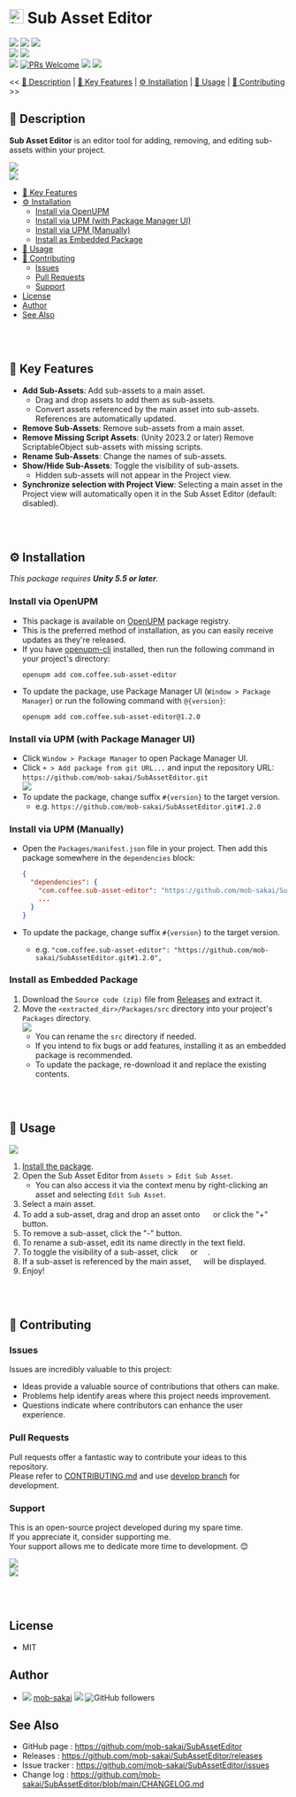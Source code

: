 # <img alt="logo" height="26" src="https://github.com/user-attachments/assets/9d9dac2f-bfa5-4510-9d88-fe28ffcc1619"/> Sub Asset Editor <!-- omit in toc -->

[![](https://img.shields.io/npm/v/com.coffee.sub-asset-editor?label=openupm&registry_uri=https://package.openupm.com)](https://openupm.com/packages/com.coffee.sub-asset-editor/)
[![](https://img.shields.io/github/v/release/mob-sakai/SubAssetEditor?include_prereleases)](https://github.com/mob-sakai/SubAssetEditor/releases)
[![](https://img.shields.io/github/release-date/mob-sakai/SubAssetEditor.svg)](https://github.com/mob-sakai/SubAssetEditor/releases)  
![](https://img.shields.io/badge/Unity-5.5+-57b9d3.svg?style=flat&logo=unity)
![](https://img.shields.io/badge/Unity-6000.0+-57b9d3.svg?style=flat&logo=unity)  
[![](https://img.shields.io/github/license/mob-sakai/SubAssetEditor.svg)](https://github.com/mob-sakai/SubAssetEditor/blob/main/LICENSE.md)
[![PRs Welcome](https://img.shields.io/badge/PRs-welcome-orange.svg)](http://makeapullrequest.com)
[![](https://img.shields.io/github/watchers/mob-sakai/SubAssetEditor.svg?style=social&label=Watch)](https://github.com/mob-sakai/SubAssetEditor/subscription)
[![](https://img.shields.io/twitter/follow/mob_sakai.svg?label=Follow&style=social)](https://twitter.com/intent/follow?screen_name=mob_sakai)

<< [📝 Description](#-description-) | [📌 Key Features](#-key-features) | [⚙ Installation](#-installation) | [🚀 Usage](#-usage) | [🤝 Contributing](#-contributing) >>

## 📝 Description <!-- omit in toc -->

**Sub Asset Editor** is an editor tool for adding, removing, and editing sub-assets within your project.

![](https://github.com/user-attachments/assets/cdb95619-6fc6-4dcc-8287-685c2696c5d8)  
![](https://github.com/user-attachments/assets/f8e1f88d-c821-48d1-80ae-13b364fc1adb)


- [📌 Key Features](#-key-features)
- [⚙ Installation](#-installation)
   - [Install via OpenUPM](#install-via-openupm)
   - [Install via UPM (with Package Manager UI)](#install-via-upm-with-package-manager-ui)
   - [Install via UPM (Manually)](#install-via-upm-manually)
   - [Install as Embedded Package](#install-as-embedded-package)
- [🚀 Usage](#-usage)
- [🤝 Contributing](#-contributing)
   - [Issues](#issues)
   - [Pull Requests](#pull-requests)
   - [Support](#support)
- [License](#license)
- [Author](#author)
- [See Also](#see-also)

<br><br>

## 📌 Key Features

- **Add Sub-Assets**: Add sub-assets to a main asset.
    - Drag and drop assets to add them as sub-assets.
    - Convert assets referenced by the main asset into sub-assets. References are automatically updated.
- **Remove Sub-Assets**: Remove sub-assets from a main asset.
- **Remove Missing Script Assets**: (Unity 2023.2 or later) Remove ScriptableObject sub-assets with missing scripts.
- **Rename Sub-Assets**: Change the names of sub-assets.
- **Show/Hide Sub-Assets**: Toggle the visibility of sub-assets.
    - Hidden sub-assets will not appear in the Project view.
- **Synchronize selection with Project View**: Selecting a main asset in the Project view will automatically open it in the Sub Asset Editor (default: disabled).

<br><br>

## ⚙ Installation

_This package requires **Unity 5.5 or later**._

### Install via OpenUPM

- This package is available on [OpenUPM](https://openupm.com/packages/com.coffee.sub-asset-editor/) package registry.
- This is the preferred method of installation, as you can easily receive updates as they're released.
- If you have [openupm-cli](https://github.com/openupm/openupm-cli) installed, then run the following command in your project's directory:
  ```
  openupm add com.coffee.sub-asset-editor
  ```
- To update the package, use Package Manager UI (`Window > Package Manager`) or run the following command with `@{version}`:
  ```
  openupm add com.coffee.sub-asset-editor@1.2.0
  ```

### Install via UPM (with Package Manager UI)

- Click `Window > Package Manager` to open Package Manager UI.
- Click `+ > Add package from git URL...` and input the repository URL: `https://github.com/mob-sakai/SubAssetEditor.git`  
  ![](https://github.com/mob-sakai/mob-sakai/releases/download/docs/upm-add-from-url.png)
- To update the package, change suffix `#{version}` to the target version.
    - e.g. `https://github.com/mob-sakai/SubAssetEditor.git#1.2.0`

### Install via UPM (Manually)

- Open the `Packages/manifest.json` file in your project. Then add this package somewhere in the `dependencies` block:
  ```json
  {
    "dependencies": {
      "com.coffee.sub-asset-editor": "https://github.com/mob-sakai/SubAssetEditor.git",
      ...
    }
  }
  ```

- To update the package, change suffix `#{version}` to the target version.
    - e.g. `"com.coffee.sub-asset-editor": "https://github.com/mob-sakai/SubAssetEditor.git#1.2.0",`

### Install as Embedded Package

1. Download the `Source code (zip)` file from [Releases](https://github.com/mob-sakai/SubAssetEditor/releases) and
   extract it.
2. Move the `<extracted_dir>/Packages/src` directory into your project's `Packages` directory.  
   ![](https://github.com/mob-sakai/mob-sakai/releases/download/docs/upm-add-as-embedded.png)
    - You can rename the `src` directory if needed.
    - If you intend to fix bugs or add features, installing it as an embedded package is recommended.
    - To update the package, re-download it and replace the existing contents.

<br><br>

## 🚀 Usage

![](https://github.com/user-attachments/assets/a1adf613-6b53-46a5-aaa1-94546c2a0531)

1. [Install the package](#-installation).
2. Open the Sub Asset Editor from `Assets > Edit Sub Asset`.
   - You can also access it via the context menu by right-clicking an asset and selecting `Edit Sub Asset`.
3. Select a main asset.
4. To add a sub-asset, drag and drop an asset onto <img height="16" src="https://github.com/user-attachments/assets/6f51f9cc-049f-4bed-8865-5328327a9b99"/> or click the "+" button.
5. To remove a sub-asset, click the "-" button.
6. To rename a sub-asset, edit its name directly in the text field.
7. To toggle the visibility of a sub-asset, click <img height="14" src="https://github.com/user-attachments/assets/3336fe78-3429-46d4-8076-8e68955d87a1"/> or <img height="14" src="https://github.com/user-attachments/assets/1b03a5b2-7b0a-4246-9a63-c24693feca50"/>.
8. If a sub-asset is referenced by the main asset, <img height="14" src="https://github.com/user-attachments/assets/f7f8b37b-6a6a-4d18-99e3-0c67820679fa"/> will be displayed.
9. Enjoy!

<br><br>

## 🤝 Contributing

### Issues

Issues are incredibly valuable to this project:

- Ideas provide a valuable source of contributions that others can make.
- Problems help identify areas where this project needs improvement.
- Questions indicate where contributors can enhance the user experience.

### Pull Requests

Pull requests offer a fantastic way to contribute your ideas to this repository.  
Please refer to [CONTRIBUTING.md](https://github.com/mob-sakai/SubAssetEditor/tree/main/CONTRIBUTING.md)
and use [develop branch](https://github.com/mob-sakai/SubAssetEditor/tree/develop) for development.

### Support

This is an open-source project developed during my spare time.  
If you appreciate it, consider supporting me.  
Your support allows me to dedicate more time to development. 😊

[![](https://user-images.githubusercontent.com/12690315/66942881-03686280-f085-11e9-9586-fc0b6011029f.png)](https://github.com/users/mob-sakai/sponsorship)  
[![](https://user-images.githubusercontent.com/12690315/50731629-3b18b480-11ad-11e9-8fad-4b13f27969c1.png)](https://www.patreon.com/join/2343451?)

<br><br>

## License

* MIT

## Author

* ![](https://user-images.githubusercontent.com/12690315/96986908-434a0b80-155d-11eb-8275-85138ab90afa.png) [mob-sakai](https://github.com/mob-sakai) [![](https://img.shields.io/twitter/follow/mob_sakai.svg?label=Follow&style=social)](https://twitter.com/intent/follow?screen_name=mob_sakai) ![GitHub followers](https://img.shields.io/github/followers/mob-sakai?style=social)

## See Also

* GitHub page : https://github.com/mob-sakai/SubAssetEditor
* Releases : https://github.com/mob-sakai/SubAssetEditor/releases
* Issue tracker : https://github.com/mob-sakai/SubAssetEditor/issues
* Change log : https://github.com/mob-sakai/SubAssetEditor/blob/main/CHANGELOG.md
